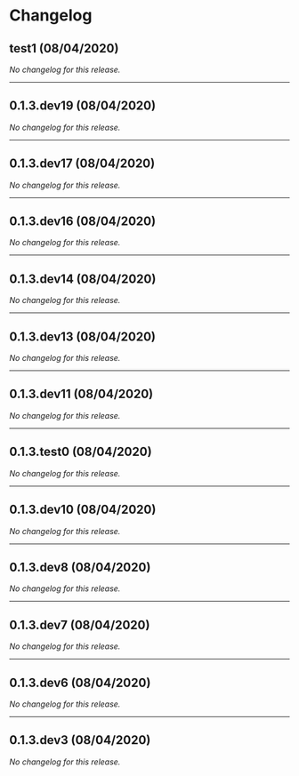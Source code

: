 # Changelog

## test1 (08/04/2020)
*No changelog for this release.*

---

## 0.1.3.dev19 (08/04/2020)
*No changelog for this release.*

---

## 0.1.3.dev17 (08/04/2020)
*No changelog for this release.*

---

## 0.1.3.dev16 (08/04/2020)
*No changelog for this release.*

---

## 0.1.3.dev14 (08/04/2020)
*No changelog for this release.*

---

## 0.1.3.dev13 (08/04/2020)
*No changelog for this release.*

---

## 0.1.3.dev11 (08/04/2020)
*No changelog for this release.*

---

## 0.1.3.test0 (08/04/2020)
*No changelog for this release.*

---

## 0.1.3.dev10 (08/04/2020)
*No changelog for this release.*

---

## 0.1.3.dev8 (08/04/2020)
*No changelog for this release.*

---

## 0.1.3.dev7 (08/04/2020)
*No changelog for this release.*

---

## 0.1.3.dev6 (08/04/2020)
*No changelog for this release.*

---

## 0.1.3.dev3 (08/04/2020)
*No changelog for this release.*
